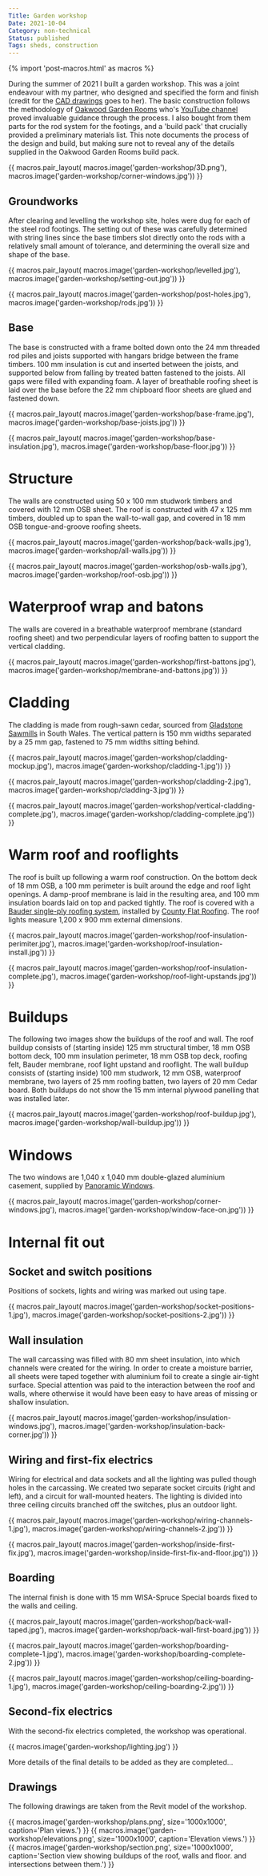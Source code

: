 ```yaml
---
Title: Garden workshop
Date: 2021-10-04
Category: non-technical 
Status: published
Tags: sheds, construction
---
```


{% import 'post-macros.html' as macros %}


During the summer of 2021 I built a garden workshop. This was a joint endeavour
with my partner, who designed and specified the form and finish (credit for the
[CAD drawings](#drawings) goes to her). The basic construction follows the methodology of
[Oakwood Garden Rooms](https://www.oakwoodgardenrooms.com/) who's [YouTube
channel](https://www.youtube.com/channel/UChqWFbSX8STP_c8W0RVW1Xw) proved
invaluable guidance through the process. I also bought from them parts for the
rod system for the footings, and a 'build pack' that crucially
provided a preliminary materials list.  This note documents the process of the
design and build, but making sure not to reveal any of the details supplied in the
Oakwood Garden Rooms build pack.

{{ macros.pair_layout(
     macros.image('garden-workshop/3D.png'),
     macros.image('garden-workshop/corner-windows.jpg')) }}

## Groundworks

After clearing and levelling the workshop site, holes were dug for each of the
steel rod footings. The setting out of these was carefully determined with
string lines since the base timbers slot directly onto the rods with a
relatively small amount of tolerance, and determining the overall size and
shape of the base.

{{ macros.pair_layout(
     macros.image('garden-workshop/levelled.jpg'),
     macros.image('garden-workshop/setting-out.jpg')) }}

{{ macros.pair_layout(
     macros.image('garden-workshop/post-holes.jpg'),
     macros.image('garden-workshop/rods.jpg')) }}

## Base

The base is constructed with a frame bolted down onto the 24 mm threaded rod
piles and joists supported with hangars bridge between the frame timbers. 100
mm insulation is cut and inserted between the joists, and supported below from
falling by treated batten fastened to the joists. All gaps were filled with
expanding foam. A layer of breathable roofing sheet is laid over the base
before the 22 mm chipboard floor sheets are glued and fastened down.

{{ macros.pair_layout(
    macros.image('garden-workshop/base-frame.jpg'),
    macros.image('garden-workshop/base-joists.jpg')) }}

{{ macros.pair_layout(
    macros.image('garden-workshop/base-insulation.jpg'),
    macros.image('garden-workshop/base-floor.jpg')) }}

# Structure

The walls are constructed using 50 x 100 mm studwork timbers and covered with 12 mm OSB
sheet. The roof is constructed with 47 x 125 mm timbers, doubled up to span the
wall-to-wall gap, and covered in 18 mm OSB tongue-and-groove roofing sheets.

{{ macros.pair_layout(
    macros.image('garden-workshop/back-walls.jpg'),
    macros.image('garden-workshop/all-walls.jpg')) }}

{{ macros.pair_layout(
     macros.image('garden-workshop/osb-walls.jpg'),
     macros.image('garden-workshop/roof-osb.jpg')) }}

# Waterproof wrap and batons

The walls are covered in a breathable waterproof membrane (standard roofing
sheet) and two perpendicular layers of roofing batten to support the vertical
cladding.

{{ macros.pair_layout(
     macros.image('garden-workshop/first-battons.jpg'),
     macros.image('garden-workshop/membrane-and-battons.jpg')) }}

# Cladding

The cladding is made from rough-sawn cedar, sourced from [Gladstone
Sawmills](https://gladstonesawmills.co.uk/) in South Wales. The vertical
pattern is 150 mm widths separated by a 25 mm gap, fastened to 75 mm widths
sitting behind.

{{ macros.pair_layout(
    macros.image('garden-workshop/cladding-mockup.jpg'),
    macros.image('garden-workshop/cladding-1.jpg')) }}

{{ macros.pair_layout(
    macros.image('garden-workshop/cladding-2.jpg'),
    macros.image('garden-workshop/cladding-3.jpg')) }}

{{ macros.pair_layout(
    macros.image('garden-workshop/vertical-cladding-complete.jpg'),
    macros.image('garden-workshop/cladding-complete.jpg')) }}

# Warm roof and rooflights

The roof is built up following a warm roof construction. On the bottom deck of
18 mm OSB, a 100 mm perimeter is built around the edge and roof light openings.
A damp-proof membrane is laid in the resulting area, and 100 mm insulation
boards laid on top and packed tightly. The roof is covered with a
[Bauder single-ply roofing system](https://www.bauder.co.uk/roof-systems/waterproofing-systems/bituminous-systems/bauder-total-roof-system),
installed by [County Flat Roofing](https://countyflatroofing.co.uk/). The roof
lights measure 1,200 x 900 mm external dimensions.

{{ macros.pair_layout(
    macros.image('garden-workshop/roof-insulation-perimiter.jpg'),
    macros.image('garden-workshop/roof-insulation-install.jpg')) }}

{{ macros.pair_layout(
    macros.image('garden-workshop/roof-insulation-complete.jpg'),
    macros.image('garden-workshop/roof-light-upstands.jpg')) }}

# Buildups

The following two images show the buildups of the roof and wall. The roof
buildup consists of (starting inside) 125 mm structural timber, 18 mm OSB
bottom deck, 100 mm insulation perimeter, 18 mm OSB top deck, roofing felt,
Bauder membrane, roof light upstand and rooflight. The wall buildup consists of (starting
inside) 100 mm studwork, 12 mm OSB, waterproof membrane, two layers of 25 mm
roofing batten, two layers of 20 mm Cedar board. Both buildups do not show the
15 mm internal plywood panelling that was installed later.

{{ macros.pair_layout(
    macros.image('garden-workshop/roof-buildup.jpg'),
    macros.image('garden-workshop/wall-buildup.jpg')) }}

# Windows

The two windows are 1,040 x 1,040 mm double-glazed aluminium casement, supplied by
[Panoramic Windows](https://www.panoramicwindows.co.uk/).

{{ macros.pair_layout(
     macros.image('garden-workshop/corner-windows.jpg'),
     macros.image('garden-workshop/window-face-on.jpg')) }}

# Internal fit out

## Socket and switch positions

Positions of sockets, lights and wiring was marked out using tape.

{{ macros.pair_layout(
    macros.image('garden-workshop/socket-positions-1.jpg'),
    macros.image('garden-workshop/socket-positions-2.jpg')) }}

## Wall insulation

The wall carcassing was filled with 80 mm sheet insulation, into which channels
were created for the wiring. In order to create a moisture barrier, all sheets
were taped together with aluminium foil to create a single air-tight surface.
Special attention was paid to the interaction between the roof and walls, where
otherwise it would have been easy to have areas of missing or shallow
insulation.

{{ macros.pair_layout(
     macros.image('garden-workshop/insulation-windows.jpg'),
     macros.image('garden-workshop/insulation-back-corner.jpg')) }}

## Wiring and first-fix electrics

Wiring for electrical and data sockets and all the lighting was pulled though
holes in the carcassing. We created two separate socket circuits (right and
left), and a circuit for wall-mounted heaters. The lighting is divided into
three ceiling circuits branched off the switches, plus an outdoor light.

{{ macros.pair_layout(
    macros.image('garden-workshop/wiring-channels-1.jpg'),
    macros.image('garden-workshop/wiring-channels-2.jpg')) }}

{{ macros.pair_layout(
     macros.image('garden-workshop/inside-first-fix.jpg'),
     macros.image('garden-workshop/inside-first-fix-and-floor.jpg')) }}

## Boarding

The internal finish is done with 15 mm WISA-Spruce Special boards fixed to the
walls and ceiling.

{{ macros.pair_layout(
   macros.image('garden-workshop/back-wall-taped.jpg'),
   macros.image('garden-workshop/back-wall-first-board.jpg')) }}

{{ macros.pair_layout(
     macros.image('garden-workshop/boarding-complete-1.jpg'),
     macros.image('garden-workshop/boarding-complete-2.jpg')) }}

{{ macros.pair_layout(
     macros.image('garden-workshop/ceiling-boarding-1.jpg'),
     macros.image('garden-workshop/ceiling-boarding-2.jpg')) }}

## Second-fix electrics

With the second-fix electrics completed, the workshop was operational.

{{ macros.image('garden-workshop/lighting.jpg') }}

More details of the final details to be added as they are completed...

<a name="drawings" class="anchor"></a>

## Drawings

The following drawings are taken from the Revit model of the workshop.

{{ macros.image('garden-workshop/plans.png', size='1000x1000', caption='Plan views.') }}
{{ macros.image('garden-workshop/elevations.png', size='1000x1000', caption='Elevation views.') }}
{{ macros.image('garden-workshop/section.png', size='1000x1000', caption='Section view showing
buildups of the roof, walls and floor. and intersections between them.') }}
